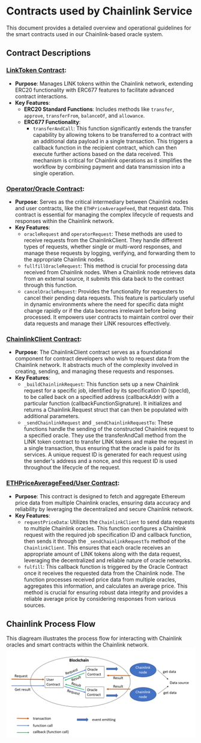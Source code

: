 # Contracts used by Chainlink Service

This document provides a detailed overview and operational guidelines for the smart contracts used in our Chainlink-based oracle system.

## Contract Descriptions

### [LinkToken Contract](./LinkToken.sol):
- **Purpose**: Manages LINK tokens within the Chainlink network, extending ERC20 functionality with ERC677 features to facilitate advanced contract interactions.
- **Key Features**:
  - **ERC20 Standard Functions**: Includes methods like `transfer`, `approve`, `transferFrom`, `balanceOf`, and `allowance`.
  - **ERC677 Functionality**:
    - `transferAndCall`:  This function significantly extends the transfer capability by allowing tokens to be transferred to a contract with an additional data payload in a single transaction. This triggers a callback function in the recipient contract, which can then execute further actions based on the data received. This mechanism is critical for Chainlink operations as it simplifies the workflow by combining payment and data transmission into a single operation.

### [Operator/Oracle Contract](./Operator.sol):
- **Purpose**: Serves as the critical intermediary between Chainlink nodes and user contracts, like the `ETHPriceAverageFeed`, that request data. This contract is essential for managing the complex lifecycle of requests and responses within the Chainlink network.
- **Key Features**:
  - `oracleRequest` and `operatorRequest`: These methods are used to receive requests from the ChainlinkClient. They handle different types of requests, whether single or multi-word responses, and manage these requests by logging, verifying, and forwarding them to the appropriate Chainlink nodes.
  - `fullfillOracleRequest`: This method is crucial for processing data received from Chainlink nodes. When a Chainlink node retrieves data from an external source, it submits this data back to the contract through this function.
  - `cancelOracleRequest`: Provides the functionality for requesters to cancel their pending data requests. This feature is particularly useful in dynamic environments where the need for specific data might change rapidly or if the data becomes irrelevant before being processed. It empowers user contracts to maintain control over their data requests and manage their LINK resources effectively.


### [ChainlinkClient Contract](./ChainlinkClient.sol):
- **Purpose**: The ChainlinkClient contract serves as a foundational component for contract developers who wish to request data from the Chainlink network. It abstracts much of the complexity involved in creating, sending, and managing these requests and responses.
- **Key Features**:
  - `_buildChainlinkRequest`: This function sets up a new Chainlink request for a specific job, identified by its specification ID (specId), to be called back on a specified address (callbackAddr) with a particular function (callbackFunctionSignature). It initializes and returns a Chainlink.Request struct that can then be populated with additional parameters.
  - `_sendChainlinkRequest` and `_sendChainlinkRequestTo`: These functions handle the sending of the constructed Chainlink request to a specified oracle. They use the transferAndCall method from the LINK token contract to transfer LINK tokens and make the request in a single transaction, thus ensuring that the oracle is paid for its services. A unique request ID is generated for each request using the sender's address and a nonce, and this request ID is used throughout the lifecycle of the request.

### [ETHPriceAverageFeed/User Contract](./ETHPriceAverageFeed.sol):
- **Purpose**: This contract is designed to fetch and aggregate Ethereum price data from multiple Chainlink oracles, ensuring data accuracy and reliability by leveraging the decentralized and secure Chainlink network.
- **Key Features**:
  - `requestPriceData`: Utilizes the `ChainlinkClient` to send data requests to multiple Chainlink oracles. This function configures a Chainlink request with the required job specification ID and callback function, then sends it through the `_sendChainlinkRequestTo` method of the `ChainlinkClient`. This ensures that each oracle receives an appropriate amount of LINK tokens along with the data request, leveraging the decentralized and reliable nature of oracle networks.
  - `fulfill`: This callback function is triggered by the Oracle Contract once it receives the requested data from the Chainlink node. The function processes received price data from multiple oracles, aggregates this information, and calculates an average price. This method is crucial for ensuring robust data integrity and provides a reliable average price by considering responses from various sources.

## Chainlink Process Flow
This diagream illustrates the process flow for interacting with Chainlink oracles and smart contracts within the Chainlink network.
![Chainlink Process Flow](./fig/chainlink_process.png)


